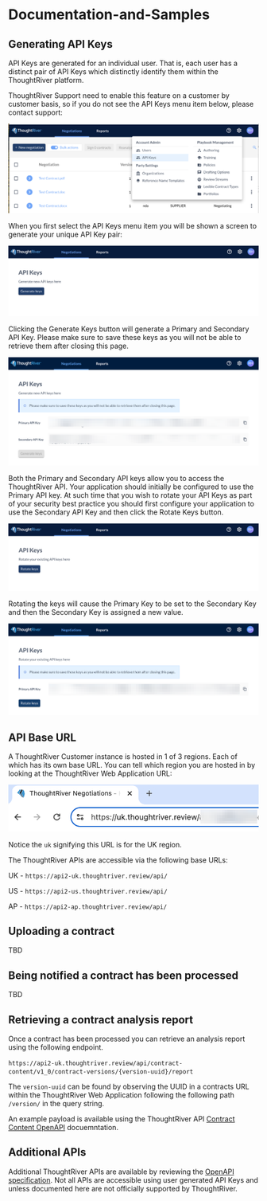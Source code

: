 # Documentation-and-Samples

## Generating API Keys

API Keys are generated for an individual user.  That is, each user has a distinct pair of API Keys which distinctly identify them within the ThoughtRiver platform.

ThoughtRiver Support need to enable this feature on a customer by customer basis, so if you do not see the API Keys menu item below, please contact support:

![ThoughtRiver API Keys Menu](./docs/api_keys/api_keys_menu.png)

When you first select the API Keys menu item you will be shown a screen to generate your unique API Key pair:

![Generate API Keys Button](./docs/api_keys/generate_api_keys.png)

Clicking the Generate Keys button will generate a Primary and Secondary API Key.  Please make sure to save these keys as you will not be able to retrieve them after closing this page.  

![Copy Generated API Keys](./docs/api_keys/generated_api_keys.png)

Both the Primary and Secondary API keys allow you to access the ThoughtRiver API.  Your application should initially be configured to use the Primary API key.  At such time that you wish to rotate your API Keys as part of your security best practice you should first configure your application to use the Secondary API Key and then click the Rotate Keys button.  

![Rotate API Keys Button](./docs/api_keys/rotate_api_keys_button.png)

Rotating the keys will cause the Primary Key to be set to the Secondary Key and then the Secondary Key is assigned a new value.

![Copy rotated API Key Button](./docs/api_keys/rotated_api_key.png)

## API Base URL

A ThoughtRiver Customer instance is hosted in 1 of 3 regions.  Each of which has its own base URL.  You can tell which region you are hosted in by looking at the ThoughtRiver Web Application URL:

![Web URL](./docs/api_keys/web_url.png)

Notice the `uk` signifying this URL is for the UK region.

The ThoughtRiver APIs are accessible via the following base URLs:

UK - `https://api2-uk.thoughtriver.review/api/`

US - `https://api2-us.thoughtriver.review/api/`

AP - `https://api2-ap.thoughtriver.review/api/`

## Uploading a contract

TBD

## Being notified a contract has been processed

TBD

## Retrieving a contract analysis report

Once a contract has been processed you can retrieve an analysis report using the following endpoint.

`https://api2-uk.thoughtriver.review/api/contract-content/v1_0/contract-versions/{version-uuid}/report`

The `version-uuid` can be found by observing the UUID in a contracts URL within the ThoughtRiver Web Application following the following path `/version/` in the query string.

An example payload is available using the ThoughtRiver API [Contract Content OpenAPI](https://api2-uk.thoughtriver.review/api/contract-content/latest/docs#/Versions/get_contract_version_report) docuemntation.

## Additional APIs

Additional ThoughtRiver APIs are available by reviewing the [OpenAPI specification](https://api2-uk.thoughtriver.review/api/contract-content/latest/docs).  Not all APIs are accessible using user generated API Keys and unless documented here are not officially supported by ThoughtRiver.

